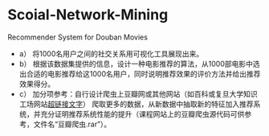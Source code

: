 # Scoial-Network-Mining
Recommender System for Douban Movies

- a）	将1000名用户之间的社交关系用可视化工具展现出来。
- b）	根据该数据集提供的信息，设计一种电影推荐的算法，从1000部电影中选出合适的电影推荐给这1000名用户，同时说明推荐效果的评价方法并给出推荐效果得分。
- c）	加分项参考：自行设计爬虫上豆瓣网或其他网站（如百科或复旦大学知识工场网站[超链接文字](http://kw.fudan.edu.cn/)）
爬取更多的数据，从新数据中抽取新的特征加入推荐系统，并充分证明推荐系统性能的提升（课程网站上的豆瓣爬虫源代码可供参考，文件名“豆瓣爬虫.rar”）。

